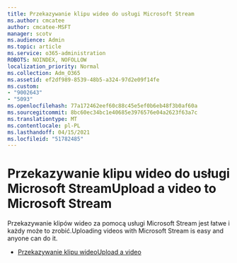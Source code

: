 ```yaml
---
title: Przekazywanie klipu wideo do usługi Microsoft Stream
ms.author: cmcatee
author: cmcatee-MSFT
manager: scotv
ms.audience: Admin
ms.topic: article
ms.service: o365-administration
ROBOTS: NOINDEX, NOFOLLOW
localization_priority: Normal
ms.collection: Adm_O365
ms.assetid: ef2df989-8539-48b5-a324-97d2e09f14fe
ms.custom:
- "9002643"
- "5093"
ms.openlocfilehash: 77a172462eef60c88c45e5ef0b6eb48f3b0af60a
ms.sourcegitcommit: 8bc60ec34bc1e40685e3976576e04a2623f63a7c
ms.translationtype: MT
ms.contentlocale: pl-PL
ms.lasthandoff: 04/15/2021
ms.locfileid: "51782485"
---
```

# <a name="upload-a-video-to-microsoft-stream"></a><span data-ttu-id="e7cfa-102">Przekazywanie klipu wideo do usługi Microsoft Stream</span><span class="sxs-lookup"><span data-stu-id="e7cfa-102">Upload a video to Microsoft Stream</span></span>

<span data-ttu-id="e7cfa-103">Przekazywanie klipów wideo za pomocą usługi Microsoft Stream jest łatwe i każdy może to zrobić.</span><span class="sxs-lookup"><span data-stu-id="e7cfa-103">Uploading videos with Microsoft Stream is easy and anyone can do it.</span></span>

- [<span data-ttu-id="e7cfa-104">Przekazywanie klipu wideo</span><span class="sxs-lookup"><span data-stu-id="e7cfa-104">Upload a video</span></span>](https://docs.microsoft.com/stream/portal-upload-video)
